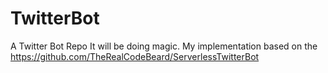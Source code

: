 # TwitterBot
A Twitter Bot Repo
It will be doing magic.
My implementation based on the https://github.com/TheRealCodeBeard/ServerlessTwitterBot 


